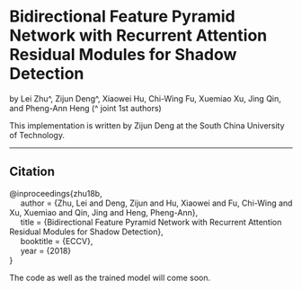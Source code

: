 # Bidirectional Feature Pyramid Network with Recurrent Attention Residual Modules for Shadow Detection

by Lei Zhu^, Zijun Deng^, Xiaowei Hu, Chi-Wing Fu, Xuemiao Xu, Jing Qin, and Pheng-Ann Heng (^ joint 1st authors)

This implementation is written by Zijun Deng at the South China University of Technology.

***

## Citation
@inproceedings{zhu18b,   
&nbsp;&nbsp;&nbsp;&nbsp;  author = {Zhu, Lei and Deng, Zijun and Hu, Xiaowei and Fu, Chi-Wing and Xu, Xuemiao and Qin, Jing and Heng, Pheng-Ann},    
&nbsp;&nbsp;&nbsp;&nbsp;  title = {Bidirectional Feature Pyramid Network with Recurrent Attention Residual Modules for Shadow Detection},    
&nbsp;&nbsp;&nbsp;&nbsp;  booktitle = {ECCV},    
&nbsp;&nbsp;&nbsp;&nbsp;  year  = {2018}    
}

The code as well as the trained model will come soon.

